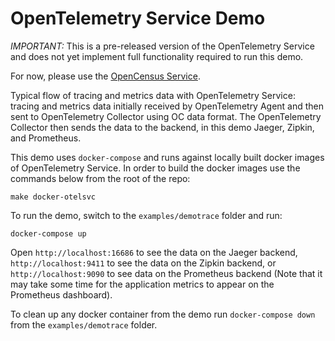 # OpenTelemetry Service Demo

*IMPORTANT:* This is a pre-released version of the OpenTelemetry Service and does not yet
implement full functionality required to run this demo.

For now, please use the [OpenCensus Service](https://github.com/census-instrumentation/opencensus-service).

Typical flow of tracing and metrics data with OpenTelemetry Service: tracing and metrics data initially received by OpenTelemetry Agent
and then sent to OpenTelemetry Collector using OC data format. The OpenTelemetry Collector then sends the data to the
backend, in this demo Jaeger, Zipkin, and Prometheus.

This demo uses `docker-compose` and runs against locally built docker images of OpenTelemetry Service. In
order to build the docker images use the commands below from the root of the repo:

```shell
make docker-otelsvc
```

To run the demo, switch to the `examples/demotrace` folder and run:

```shell
docker-compose up
```

Open `http://localhost:16686` to see the data on the Jaeger backend, `http://localhost:9411` to see
the data on the Zipkin backend, or `http://localhost:9090` to see data on the Prometheus backend (Note that
it may take some time for the application metrics to appear on the Prometheus dashboard).

To clean up any docker container from the demo run `docker-compose down` from the `examples/demotrace` folder.
